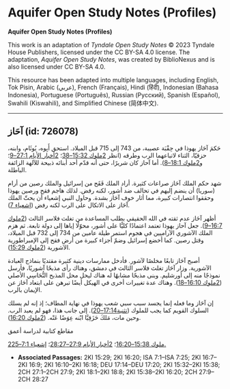 # Aquifer Open Study Notes (Profiles)

**Aquifer Open Study Notes (Profiles)**

This work is an adaptation of *Tyndale Open Study Notes* © 2023 Tyndale House Publishers, licensed under the CC BY\-SA 4\.0 license. The adaptation, *Aquifer Open Study Notes*, was created by BiblioNexus and is also licensed under CC BY\-SA 4\.0\.

This resource has been adapted into multiple languages, including English, Tok Pisin, Arabic (عربي), French (Français), Hindi (हिंदी), Indonesian (Bahasa Indonesia), Portuguese (Português), Russian (Русский), Spanish (Español), Swahili (Kiswahili), and Simplified Chinese (简体中文).



--------------------------------

## آحَاز (id: 726078)

حَكمَ آحَاز يهوذا في حِقْبَة عصيبة، من 743 إلى 715 قبل الميلاد. استحق أَبِوه، يُوثَام، وابنه، حزقيّا، الثناء لاتباعهما الرب وطرقه (انظر [2ملوك 15:32–38](https://ref.ly/2Kgs15:32-2Kgs15:38)؛ [2أخبار الأيام 27:1–9](https://ref.ly/2Chr27:1-2Chr27:9)؛ و[2ملوك 18:1–8](https://ref.ly/2Kgs18:1-2Kgs18:8)). أما آحاز كان شريرًا، حتى أنه قدّم أحد أبنائه ذبيحة للآلهة الزائفة الباطلة.

شهد حكم الملك آحَاز صراعات كثيرة. أراد الملك فَقَح من إسرائيل والملك رصين من أرام (سوريا) أن ينضم إليهم في تحالف ضد أشور، لكنه رفض. لذلك هاجم فقح ورصين يهوذا وحققوا انتصارات كبيرة، مما أثار خوف آحَاز بشدة. وحاول النبي إشعياء أن يحثّ الملك آحَاز على الاتكال على الرب لكنه رفض ([إشعياء 7](https://ref.ly/Isa7:1-Isa7:25)).

أظهر آحَاز عدم ثقته في الله الحقيقي بطلب المساعدة من تغلث فلاسر الثالث ([2ملوك 16:7–9](https://ref.ly/2Kgs16:7-2Kgs16:9)). جعل آحاز يهوذا تعتمد اعتمادًا كليًّا على أشور، محوّلًا إياها إلى دولة تابعة. ثم هزم الملك الآشوري الآراميين في هجوم استمر طيلة عامين من 734 إلى 732 قبل الميلاد، وقتل رصين. كما أخضع إسرائيل وضمّ أجزاء كبيرة من أرض فقح إلى الإمبراطورية الآشورية ([2ملوك 15:29](https://ref.ly/2Kgs15:29)).

أصبح آحَاز تابعًا مخلصًا لآشور. فأدخل ممارسات دينية كثيرة مقتديًا بنماذج العبادة الآشورية. وزار آحَاز تغلث فلاسر الثالث في دمشق، وهناك رأى مذبحًا آشوريًا، فأرسل نموذجًا منه إلى أورشليم. وبنى مذبحًا مشابهًا له هناك ليحل محل المذبح النُّحَاسِي الأصلي ([2ملوك 16:10–18](https://ref.ly/2Kgs16:10-2Kgs16:18)). وهناك عدة تغييرات أخرى في الهيكل أيضًا تبرهن على ابتعاد آحَاز عن الإيمان بالرب.

إن آحَاز وما فعله إنما يجسد سبب سبي شعب يهوذا في نهاية المطاف؛ إذ إنه لم يسلك السلوك القويم كما يجب للملوك ([تثنية17:14–20](https://ref.ly/Deut17:14-Deut17:20)). إلى جانب هذا، فهو لم يعبد الرب. وحين مات، مَلكَ حَزَقِيَّا ابْنه عِوَضًا عَنْه. ([2ملوك 16:20](https://ref.ly/2Kgs16:20)).

مقاطع كتابية لدراسة أعمق

[2ملوك 15:38–16:20](https://ref.ly/2Kgs15:38-2Kgs16:20)؛ [2أخبار الأيام 27:9–28:27](https://ref.ly/2Chr27:9-2Chr28:27)؛ [إشعياء 7:1–25\.](https://ref.ly/Isa7:1-Isa7:25)

* **Associated Passages:** 2KI 15:29; 2KI 16:20; ISA 7:1–ISA 7:25; 2KI 16:7–2KI 16:9; 2KI 16:10–2KI 16:18; DEU 17:14–DEU 17:20; 2KI 15:32–2KI 15:38; 2CH 27:1–2CH 27:9; 2KI 18:1–2KI 18:8; 2KI 15:38–2KI 16:20; 2CH 27:9–2CH 28:27

